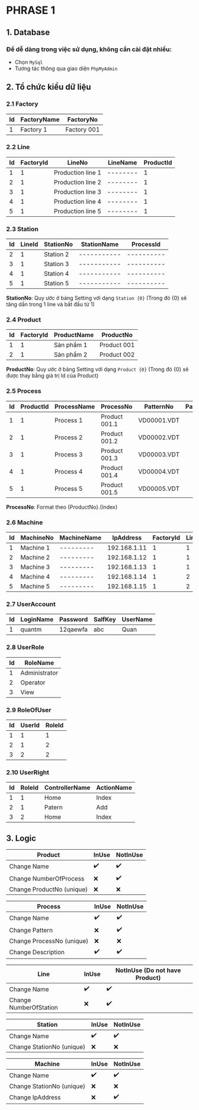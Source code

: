# PHRASE 1

## 1. Database

### Để dễ dàng trong việc sử dụng, không cần cài đặt nhiều:

- Chọn `MySql`
- Tương tác thông qua giao diện `PhpMyAdmin`

## 2. Tổ chức kiểu dữ liệu

### 2.1 Factory

| Id  | FactoryName | FactoryNo   |
| --- | ----------- | ----------- |
| 1   | Factory 1   | Factory 001 |

### 2.2 Line

| Id  | FactoryId | LineNo            | LineName | ProductId |
| --- | --------- | ----------------- | -------- | --------- |
| 1   | 1         | Production line 1 | -------- | 1         |
| 2   | 1         | Production line 2 | -------- | 1         |
| 3   | 1         | Production line 3 | -------- | 1         |
| 4   | 1         | Production line 4 | -------- | 1         |
| 5   | 1         | Production line 5 | -------- | 1         |

### 2.3 Station

| Id  | LineId | StationNo | StationName | ProcessId  |
| --- | ------ | --------- | ----------- | ---------- |
| 2   | 1      | Station 2 | ----------- | ---------- |
| 3   | 1      | Station 3 | ----------- | ---------- |
| 4   | 1      | Station 4 | ----------- | ---------- |
| 5   | 1      | Station 5 | ----------- | ---------- |

**StationNo**: Quy ước ở bảng Setting với dạng `Station {0}` (Trong đó {0} sẽ tăng dần trong 1 line và bắt đầu từ 1)

### 2.4 Product

| Id  | FactoryId | ProductName | ProductNo   |
| --- | --------- | ----------- | ----------- |
| 1   | 1         | Sản phẩm 1  | Product 001 |
| 2   | 1         | Sản phẩm 2  | Product 002 |

**ProductNo**: Quy ước ở bảng Setting với dạng `Product {0}` (Trong đó {0} sẽ được thay bằng giá trị Id của Product)

### 2.5 Process

| Id  | ProductId | ProcessName | ProcessNo     | PatternNo   | PatternDirectory | OperationData | COAttachment | Description |
| --- | --------- | ----------- | ------------- | ----------- | ---------------- | ------------- | ------------ | ----------- |
| 1   | 1         | Process 1   | Product 001.1 | VD00001.VDT |                  |               |              |             |
| 2   | 1         | Process 2   | Product 001.2 | VD00002.VDT |                  |               |              |             |
| 3   | 1         | Process 3   | Product 001.3 | VD00003.VDT |                  |               |              |             |
| 4   | 1         | Process 4   | Product 001.4 | VD00004.VDT |                  |               |              |             |
| 5   | 1         | Process 5   | Product 001.5 | VD00005.VDT |                  |               |              |             |

**ProcessNo**: Format theo {ProductNo}.{Index}

### 2.6 Machine

| Id  | MachineNo | MachineName | IpAddress    | FactoryId | LineId | StationId | COPartNo |
| --- | --------- | ----------- | ------------ | --------- | ------ | --------- | -------- |
| 1   | Machine 1 | ---------   | 192.168.1.11 | 1         | 1      | 1         | COP--    |
| 2   | Machine 2 | ---------   | 192.168.1.12 | 1         | 1      | 2         | COP--    |
| 3   | Machine 3 | ---------   | 192.168.1.13 | 1         | 1      | 3         | COP--    |
| 4   | Machine 4 | ---------   | 192.168.1.14 | 1         | 2      | 4         | COP--    |
| 5   | Machine 5 | ---------   | 192.168.1.15 | 1         | 2      | 5         | COP--    |

### 2.7 UserAccount

| Id  | LoginName | Password | SalfKey | UserName |
| --- | --------- | -------- | ------- | -------- |
| 1   | quantm    | 12qaewfa | abc     | Quan     |

### 2.8 UserRole

| Id  | RoleName      |
| --- | ------------- |
| 1   | Administrator |
| 2   | Operator      |
| 3   | View          |

### 2.9 RoleOfUser

| Id  | UserId | RoleId |
| --- | ------ | ------ |
| 1   | 1      | 1      |
| 2   | 1      | 2      |
| 3   | 2      | 2      |

### 2.10 UserRight

| Id  | RoleId | ControllerName | ActionName |
| --- | ------ | -------------- | ---------- |
| 1   | 1      | Home           | Index      |
| 2   | 1      | Patern         | Add        |
| 3   | 2      | Home           | Index      |

## 3. Logic

| Product                   | InUse | NotInUse |
| ------------------------- | ----- | -------- |
| Change Name               | ✔️    | ✔️       |
| Change NumberOfProcess    | ❌    | ✔️       |
| Change ProductNo (unique) | ❌    | ❌       |

| Process                   | InUse | NotInUse |
| ------------------------- | ----- | -------- |
| Change Name               | ✔️    | ✔️       |
| Change Pattern            | ❌    | ✔️       |
| Change ProcessNo (unique) | ❌    | ❌       |
| Change Description        | ✔️    | ✔️       |

| Line                   | InUse | NotInUse (Do not have Product) |
| ---------------------- | ----- | ------------------------------ |
| Change Name            | ✔️    | ✔️                             |
| Change NumberOfStation | ❌    | ✔️                             |

| Station                   | InUse | NotInUse |
| ------------------------- | ----- | -------- |
| Change Name               | ✔️    | ✔️       |
| Change StationNo (unique) | ❌    | ❌       |

| Machine                   | InUse | NotInUse |
| ------------------------- | ----- | -------- |
| Change Name               | ✔️    | ✔️       |
| Change StationNo (unique) | ❌    | ❌       |
| Change IpAddress          | ❌    | ✔️       |

